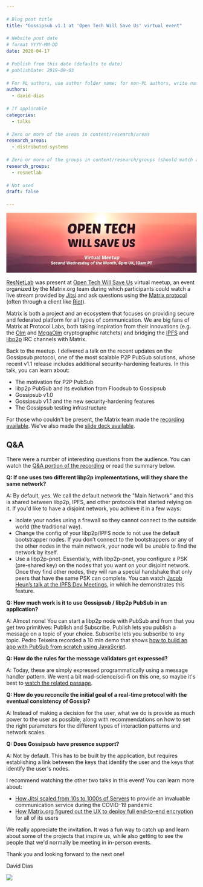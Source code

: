 ```yaml
---

# Blog post title
title: "Gossipsub v1.1 at 'Open Tech Will Save Us' virtual event"

# Website post date
# format YYYY-MM-DD
date: 2020-04-17

# Publish from this date (defaults to date)
# publishDate: 2019-09-03

# For PL authors, use author folder name; for non-PL authors, write name as in paper within ""
authors:
  - david-dias

# If applicable
categories:
  - talks

# Zero or more of the areas in content/research/areas
research_areas:
  - distributed-systems

# Zero or more of the groups in content/research/groups (should match author membership)
research_groups:
  - resnetlab

# Not used
draft: false

---
```


![](open-tech-banner.jpg)

[ResNetLab](https://research.protocol.ai/research/groups/resnetlab) was present at [Open Tech Will Save Us](https://matrix.org/open-tech-meetup) virtual meetup, an event organized by the Matrix.org team during which participants could watch a live stream provided by [Jitsi](https://jitsi.org) and ask questions using the [Matrix protocol](https://matrix.org) (often through a client like [Riot](https://about.riot.im)).

Matrix is both a project and an ecosystem that focuses on providing secure and federated platform for all types of communication. We are big fans of Matrix at Protocol Labs, both taking inspiration from their innovations (e.g. the [Olm](https://gitlab.matrix.org/matrix-org/olm/blob/master/docs/olm.md) and [MegaOlm](https://gitlab.matrix.org/matrix-org/olm/blob/master/docs/megolm.md) cryptographic ratchets) and bridging the [IPFS](https://riot.im/app/#/group/+ipfs:matrix.org) and [libp2p](https://riot.im/app/#/group/+libp2p:matrix.org) IRC channels with Matrix.

Back to the meetup. I delivered a talk on the recent updates on the Gossipsub protocol, one of the most scalable P2P PubSub solutions, whose recent v1.1 release includes additional security-hardening features. In this talk, you can learn about:

- The motivation for P2P PubSub
- libp2p PubSub and its evolution from Floodsub to Gossipsub
- Gossipsub v1.0
- Gossipsub v1.1 and the new security-hardening features
- The Gossipsub testing infrastructure

For those who couldn't be present, the Matrix team made the [recording available](https://www.youtube.com/watch?v=APVp-20ATLk&feature=youtu.be&t=3612). We've also made the [slide deck available](https://www.slideshare.net/DavidDias11/enter-gossipsub-a-scalable-extensible-hardened-p2p-pubsub-router-protocol).

## Q&A

There were a number of interesting questions from the audience. You can watch the [Q&A portion of the recording](https://youtu.be/APVp-20ATLk?t=5427) or read the summary below.

**Q: If one uses two different libp2p implementations, will they share the same network?**

A: By default, yes. We call the default network the "Main Network" and this is shared between libp2p, IPFS, and other protocols that started relying on it. If you'd like to have a disjoint network, you achieve it in a few ways:

- Isolate your nodes using a firewall so they cannot connect to the outside world (the traditional way).
- Change the config of your libp2p/IPFS node to not use the default bootstrapper nodes. If you don’t connect to the bootstrappers or any of the other nodes in the main network, your node will be unable to find the network by itself.
- Use a libp2p-pnet. Essentially, with libp2p-pnet, you configure a PSK (pre-shared key) on the nodes that you want on your disjoint network. Once they find other nodes, they will run a special handshake that only peers that have the same PSK can complete. You can watch [Jacob Heun’s talk at the IPFS Dev Meetings](https://www.youtube.com/watch?v=fObld4alGag&feature=youtu.be&t=51), in which he demonstrates this feature.

**Q: How much work is it to use Gossipsub / libp2p PubSub in an application?**

A: Almost none! You can start a libp2p node with PubSub and from that you get two primitives: Publish and Subscribe. Publish lets you publish a message on a topic of your choice. Subscribe lets you subscribe to any topic. Pedro Teixeira recorded a 10 min demo that shows [how to build an app with PubSub from scratch using JavaScript](https://www.youtube.com/watch?v=Nv_Teb--1zg).

**Q: How do the rules for the message validators get expressed?**

A: Today, these are simply expressed programmatically using a message handler pattern. We went a bit mad-science/sci-fi on this one, so maybe it's best to [watch the related passage](https://youtu.be/APVp-20ATLk?t=5679).

**Q: How do you reconcile the initial goal of a real-time protocol with the eventual consistency of Gossip?**

A: Instead of making a decision for the user, what we do is provide as much power to the user as possible, along with recommendations on how to set the right parameters for the different types of interaction patterns and network scales.

**Q: Does Gossipsub have presence support?**

A: Not by default. This has to be built by the application, but requires establishing a link between the keys that identify the user and the keys that identify the user's nodes.

I recommend watching the other two talks in this event! You can learn more about:

- [How Jitsi scaled from 10s to 1000s of Servers](https://youtu.be/APVp-20ATLk?t=852) to provide an invaluable communication service during the COVID-19 pandemic
- [How Matrix.org figured out the UX to deploy full end-to-end encryption](https://youtu.be/APVp-20ATLk?t=6122) for all of its users

We really appreciate the invitation. It was a fun way to catch up and learn about some of the projects that inspire us, while also getting to see the people that we'd normally be meeting in in-person events. 

Thank you and looking forward to the next one!

David Dias

[![](https://ipfs.io/ipfs/QmUNABVXdzKdcHD4b9qFoS1SQr58bsz3zvUeP7hg2sbLgW)](https://research.protocol.ai/research/groups/resnetlab/)

